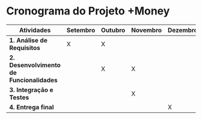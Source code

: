 # Cronograma do Projeto +Money

| **Atividades**                              | **Setembro** | **Outubro** | **Novembro** | **Dezembro** |
|--------------------------------------------|--------------|-------------|--------------|--------------|
| **1. Análise de Requisitos**               | X            | X           |              |              |
| **2. Desenvolvimento de Funcionalidades**  |              | X           | X            |              |
| **3. Integração e Testes**                 |              |             | X            |              |
| **4. Entrega final** |              |             |              | X            |
